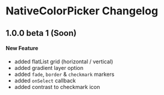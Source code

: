 # NativeColorPicker Changelog

## 1.0.0 beta 1 (Soon)
#### New Feature
- added flatList grid (horizontal / vertical)
- added gradient layer option
- added `fade`, `border` & `checkmark` markers
- added `onSelect` callback
- added contrast to checkmark icon
